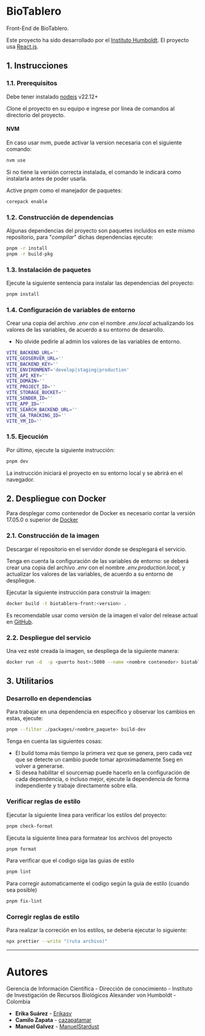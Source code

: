 # BioTablero

Front-End de BioTablero.

Este proyecto ha sido desarrollado por el [Instituto Humboldt](http://www.humboldt.org.co). El proyecto usa [React.js](https://reactjs.org).

## 1. Instrucciones

### 1.1. Prerequisitos

Debe tener instalado [nodejs](https://nodejs.org/) v22.12+

Clone el proyecto en su equipo e ingrese por línea de comandos al directorio del proyecto.

#### NVM

En caso usar nvm, puede activar la version necesaria con el siguiente comando:

```sh
nvm use

```

Si no tiene la versión correcta instalada, el comando le indicará como instalarla antes de poder usarla.

Active pnpm como el manejador de paquetes:

```sh
corepack enable
```

### 1.2. Construcción de dependencias

Algunas dependencias del proyecto son paquetes incluidos en este mismo repositorio, para "_compilar_" dichas dependencias ejecute:

```sh
pnpm -r install
pnpm -r build-pkg
```

### 1.3. Instalación de paquetes

Ejecute la siguiente sentencia para instalar las dependencias del proyecto:

```sh
pnpm install
```

### 1.4. Configuración de variables de entorno

Crear una copia del archivo _.env_ con el nombre _.env.local_ actualizando los valores de las variables, de acuerdo a su entorno de desarollo.

- No olvide pedirle al admin los valores de las variables de entorno.

```sh
VITE_BACKEND_URL=''
VITE_GEOSERVER_URL=''
VITE_BACKEND_KEY=''
VITE_ENVIRONMENT='develop|staging|production'
VITE_API_KEY=''
VITE_DOMAIN=''
VITE_PROJECT_ID=''
VITE_STORAGE_BUCKET=''
VITE_SENDER_ID=''
VITE_APP_ID=''
VITE_SEARCH_BACKEND_URL=''
VITE_GA_TRACKING_ID=''
VITE_YM_ID=''

```

### 1.5. Ejecución

Por último, ejecute la siguiente instrucción:

```sh
pnpm dev
```

La instrucción iniciará el proyecto en su entorno local y se abrirá en el navegador.

## 2. Despliegue con Docker

Para desplegar como contenedor de Docker es necesario contar la versión 17.05.0 o superior de [Docker](https://www.docker.com/)

### 2.1. Construcción de la imagen

Descargar el repositorio en el servidor donde se desplegará el servicio.

Tenga en cuenta la configuración de las variables de entorno: se deberá crear una copia del archivo _.env_ con el nombre _.env.production.local_, y actualizar los valores de las variables, de acuerdo a su entorno de despliegue.

Ejecutar la siguiente instrucción para construir la imagen:

```sh
docker build -t biotablero-front:<version> .
```

Es recomendable usar como versión de la imagen el valor del release actual en [GitHub](https://github.com/PEM-Humboldt/biotablero/releases).

### 2.2. Despliegue del servicio

Una vez esté creada la imagen, se despliega de la siguiente manera:

```sh
docker run -d  -p <puerto host>:5000 --name <nombre contenedor> biotablero-front:<version imagen>
```

## 3. Utilitarios

### Desarrollo en dependencias

Para trabajar en una dependencia en específico y observar los cambios en estas, ejecute:

```sh
pnpm --filter ./packages/<nombre_paquete> build-dev
```

Tenga en cuenta las siguientes cosas:

- El build toma más tiempo la primera vez que se genera, pero cada vez que se detecte un cambio puede tomar aproximadamente 5seg en volver a generarse.
- Si desea habilitar el sourcemap puede hacerlo en la configuración de cada dependencia, o incluso mejor, ejecute la dependencia de forma independiente y trabaje directamente sobre ella.

### Verificar reglas de estilo

Ejecutar la siguiente linea para verificar los estilos del proyecto:

```sh
pnpm check-format
```

Ejecuta la siguiente linea para formatear los archivos del proyecto

```sh
pnpm format
```

Para verificar que el codigo siga las guias de estilo

```sh
pnpm lint
```

Para corregir automaticamente el codigo según la guía de estilo (cuando sea posible)

```sh
pnpm fix-lint
```

### Corregir reglas de estilo

Para realizar la correción en los estilos, se deberia ejecutar lo siguiente:

```sh
npx prettier --write "(ruta archivo)"
```

---

# Autores

Gerencia de Información Científica - Dirección de conocimiento - Instituto de Investigación de Recursos Biológicos Alexander von Humboldt - Colombia

- **Erika Suárez** - [Erikasv](https://github.com/erikasv)
- **Camilo Zapata** - [cazapatamar](https://github.com/cazapatamar)
- **Manuel Galvez** - [ManuelStardust](https://github.com/ManuelStardust)
